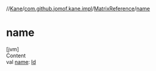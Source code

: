 //[Kane](../../index.md)/[com.github.jomof.kane.impl](../index.md)/[MatrixReference](index.md)/[name](name.md)



# name  
[jvm]  
Content  
val [name](name.md): [Id](../index.md#%5Bcom.github.jomof.kane.impl%2FId%2F%2F%2FPointingToDeclaration%2F%5D%2FClasslikes%2F-458304138)  



